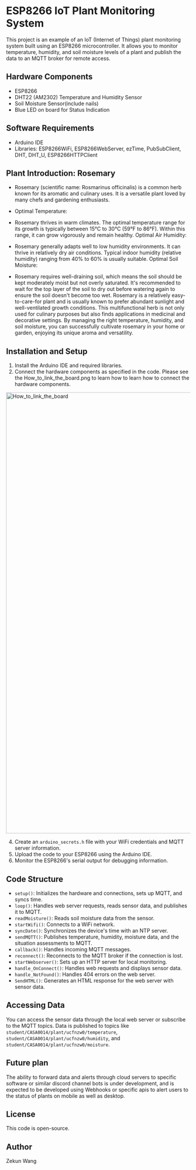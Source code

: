 # ESP8266 IoT Plant Monitoring System

This project is an example of an IoT (Internet of Things) plant monitoring system built using an ESP8266 microcontroller. It allows you to monitor temperature, humidity, and soil moisture levels of a plant and publish the data to an MQTT broker for remote access.

## Hardware Components

- ESP8266 
- DHT22 (AM2302) Temperature and Humidity Sensor
- Soil Moisture Sensor(include nails)
- Blue LED on board for Status Indication

## Software Requirements

- Arduino IDE
- Libraries: ESP8266WiFi, ESP8266WebServer, ezTime, PubSubClient, DHT, DHT_U, ESP8266HTTPClient

## Plant Introduction: Rosemary

- Rosemary (scientific name: Rosmarinus officinalis) is a common herb known for its aromatic and culinary uses. It is a versatile plant loved by many chefs and gardening enthusiasts.

- Optimal Temperature:

- Rosemary thrives in warm climates. The optimal temperature range for its growth is typically between 15°C to 30°C (59°F to 86°F). Within this range, it can grow vigorously and remain healthy.
Optimal Air Humidity:

- Rosemary generally adapts well to low humidity environments. It can thrive in relatively dry air conditions. Typical indoor humidity (relative humidity) ranging from 40% to 60% is usually suitable.
Optimal Soil Moisture:

- Rosemary requires well-draining soil, which means the soil should be kept moderately moist but not overly saturated. It's recommended to wait for the top layer of the soil to dry out before watering again to ensure the soil doesn't become too wet.
Rosemary is a relatively easy-to-care-for plant and is usually known to prefer abundant sunlight and well-ventilated growth conditions. This multifunctional herb is not only used for culinary purposes but also finds applications in medicinal and decorative settings. By managing the right temperature, humidity, and soil moisture, you can successfully cultivate rosemary in your home or garden, enjoying its unique aroma and versatility.

## Installation and Setup

1. Install the Arduino IDE and required libraries.
2. Connect the hardware components as specified in the code.
Please see the How_to_link_the_board.png to learn how to learn how to connect the hardware components.
<img width="1201" alt="How_to_link_the_board" src="https://github.com/AntiRain114/plant-monitor/assets/92373799/c8824f8a-2eb6-4b2c-aae8-d7a0a2f5a896">

4. Create an `arduino_secrets.h` file with your WiFi credentials and MQTT server information.
5. Upload the code to your ESP8266 using the Arduino IDE.
6. Monitor the ESP8266's serial output for debugging information.

## Code Structure

- `setup()`: Initializes the hardware and connections, sets up MQTT, and syncs time.
- `loop()`: Handles web server requests, reads sensor data, and publishes it to MQTT.
- `readMoisture()`: Reads soil moisture data from the sensor.
- `startWifi()`: Connects to a WiFi network.
- `syncDate()`: Synchronizes the device's time with an NTP server.
- `sendMQTT()`: Publishes temperature, humidity, moisture data, and the situation assessments to MQTT.
- `callback()`: Handles incoming MQTT messages.
- `reconnect()`: Reconnects to the MQTT broker if the connection is lost.
- `startWebserver()`: Sets up an HTTP server for local monitoring.
- `handle_OnConnect()`: Handles web requests and displays sensor data.
- `handle_NotFound()`: Handles 404 errors on the web server.
- `SendHTML()`: Generates an HTML response for the web server with sensor data.

## Accessing Data

You can access the sensor data through the local web server or subscribe to the MQTT topics. Data is published to topics like `student/CASA0014/plant/ucfnzw0/temperature`, `student/CASA0014/plant/ucfnzw0/humidity`, and `student/CASA0014/plant/ucfnzw0/moisture`.

## Future plan
The ability to forward data and alerts through cloud servers to specific software or similar discord channel bots is under development, and is expected to be developed using Webhooks or specific apis to alert users to the status of plants on mobile as well as desktop.



## License

This code is open-source.

## Author

Zekun Wang
